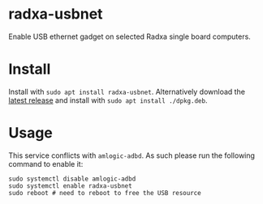 # radxa-usbnet
Enable USB ethernet gadget on selected Radxa single board computers.

# Install
Install with `sudo apt install radxa-usbnet`. Alternatively download the [latest release](https://github.com/RadxaYuntian/radxa-usbnet/releases/latest) and install with `sudo apt install ./dpkg.deb`.

# Usage
This service conflicts with `amlogic-adbd`. As such please run the following command to enable it:
```
sudo systemctl disable amlogic-adbd
sudo systemctl enable radxa-usbnet
sudo reboot # need to reboot to free the USB resource
```
